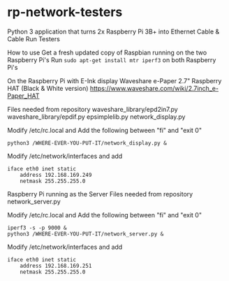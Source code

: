 # rp-network-testers
Python 3 application that turns 2x Raspberry Pi 3B+ into Ethernet Cable & Cable Run Testers

How to use
Get a fresh updated copy of Raspbian running on the two Raspberry Pi's
Run ```sudo apt-get install mtr iperf3``` on both Raspberry Pi's

On the Raspberry Pi with E-Ink display Waveshare e-Paper 2.7" Raspberry HAT (Black & White version)
  https://www.waveshare.com/wiki/2.7inch_e-Paper_HAT

Files needed from repository
waveshare_library/epd2in7.py
waveshare_library/epdif.py
epsimplelib.py
network_display.py

Modify /etc/rc.local and Add the following between "fi" and "exit 0"
```
python3 /WHERE-EVER-YOU-PUT-IT/network_display.py &
```

Modify /etc/network/interfaces and add
```
iface eth0 inet static
    address 192.168.169.249
    netmask 255.255.255.0
```


Raspberry Pi running as the Server
Files needed from repository
network_server.py

Modify /etc/rc.local and Add the following between "fi" and "exit 0"
```
iperf3 -s -p 9000 &
python3 /WHERE-EVER-YOU-PUT-IT/network_server.py &
```

Modify /etc/network/interfaces and add
```
iface eth0 inet static
    address 192.168.169.251
    netmask 255.255.255.0
```
